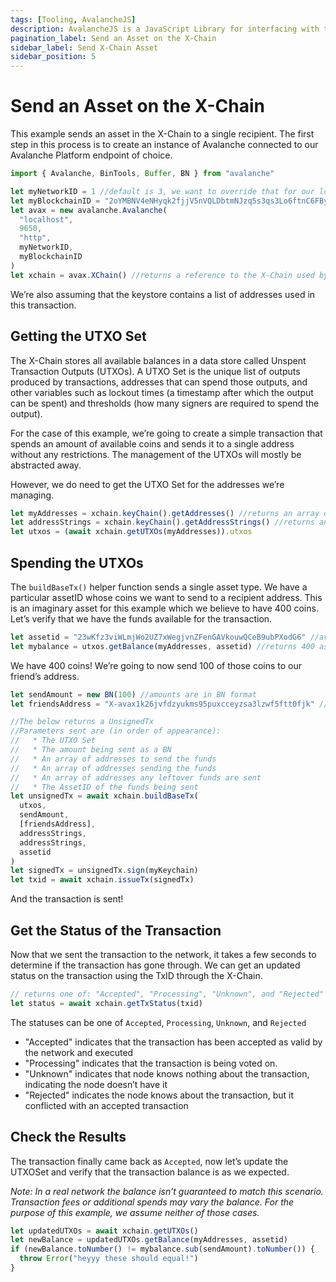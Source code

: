 ```yaml
---
tags: [Tooling, AvalancheJS]
description: AvalancheJS is a JavaScript Library for interfacing with the Avalanche platform. It is built using TypeScript and intended to support both browser and Node.js. The AvalancheJS library allows one to issue commands to the Avalanche node APIs.
pagination_label: Send an Asset on the X-Chain
sidebar_label: Send X-Chain Asset
sidebar_position: 5
---
```

# Send an Asset on the X-Chain

This example sends an asset in the X-Chain to a single recipient. The first step
in this process is to create an instance of Avalanche connected to our Avalanche
Platform endpoint of choice.

```ts
import { Avalanche, BinTools, Buffer, BN } from "avalanche"

let myNetworkID = 1 //default is 3, we want to override that for our local network
let myBlockchainID = "2oYMBNV4eNHyqk2fjjV5nVQLDbtmNJzq5s3qs3Lo6ftnC6FByM" // The X-Chain blockchainID on this network
let avax = new avalanche.Avalanche(
  "localhost",
  9650,
  "http",
  myNetworkID,
  myBlockchainID
)
let xchain = avax.XChain() //returns a reference to the X-Chain used by AvalancheJS
```

We’re also assuming that the keystore contains a list of addresses used in this transaction.

## Getting the UTXO Set

The X-Chain stores all available balances in a data store called Unspent
Transaction Outputs (UTXOs). A UTXO Set is the unique list of outputs produced
by transactions, addresses that can spend those outputs, and other variables
such as lockout times (a timestamp after which the output can be spent) and
thresholds (how many signers are required to spend the output).

For the case of this example, we’re going to create a simple transaction that
spends an amount of available coins and sends it to a single address without any
restrictions. The management of the UTXOs will mostly be abstracted away.

However, we do need to get the UTXO Set for the addresses we’re managing.

```ts
let myAddresses = xchain.keyChain().getAddresses() //returns an array of addresses the KeyChain manages
let addressStrings = xchain.keyChain().getAddressStrings() //returns an array of addresses the KeyChain manages as strings
let utxos = (await xchain.getUTXOs(myAddresses)).utxos
```

## Spending the UTXOs

The `buildBaseTx()` helper function sends a single asset type. We have a
particular assetID whose coins we want to send to a recipient address. This is
an imaginary asset for this example which we believe to have 400 coins. Let’s
verify that we have the funds available for the transaction.

```ts
let assetid = "23wKfz3viWLmjWo2UZ7xWegjvnZFenGAVkouwQCeB9ubPXodG6" //avaSerialized string
let mybalance = utxos.getBalance(myAddresses, assetid) //returns 400 as a BN
```

We have 400 coins! We’re going to now send 100 of those coins to our friend’s address.

```ts
let sendAmount = new BN(100) //amounts are in BN format
let friendsAddress = "X-avax1k26jvfdzyukms95puxcceyzsa3lzwf5ftt0fjk" // address format is Bech32

//The below returns a UnsignedTx
//Parameters sent are (in order of appearance):
//   * The UTXO Set
//   * The amount being sent as a BN
//   * An array of addresses to send the funds
//   * An array of addresses sending the funds
//   * An array of addresses any leftover funds are sent
//   * The AssetID of the funds being sent
let unsignedTx = await xchain.buildBaseTx(
  utxos,
  sendAmount,
  [friendsAddress],
  addressStrings,
  addressStrings,
  assetid
)
let signedTx = unsignedTx.sign(myKeychain)
let txid = await xchain.issueTx(signedTx)
```

And the transaction is sent!

## Get the Status of the Transaction

Now that we sent the transaction to the network, it takes a few seconds to
determine if the transaction has gone through. We can get an updated status on
the transaction using the TxID through the X-Chain.

```ts
// returns one of: "Accepted", "Processing", "Unknown", and "Rejected"
let status = await xchain.getTxStatus(txid)
```

The statuses can be one of `Accepted`, `Processing`, `Unknown`, and `Rejected`

- "Accepted" indicates that the transaction has been accepted as valid by the network and executed
- "Processing" indicates that the transaction is being voted on.
- "Unknown" indicates that node knows nothing about the transaction, indicating
  the node doesn’t have it
- "Rejected" indicates the node knows about the transaction, but it conflicted with an accepted transaction

## Check the Results

The transaction finally came back as `Accepted`, now let’s update the UTXOSet
and verify that the transaction balance is as we expected.

_Note: In a real network the balance isn’t guaranteed to match this scenario.
Transaction fees or additional spends may vary the balance. For the purpose of
this example, we assume neither of those cases._

```ts
let updatedUTXOs = await xchain.getUTXOs()
let newBalance = updatedUTXOs.getBalance(myAddresses, assetid)
if (newBalance.toNumber() != mybalance.sub(sendAmount).toNumber()) {
  throw Error("heyyy these should equal!")
}
```

